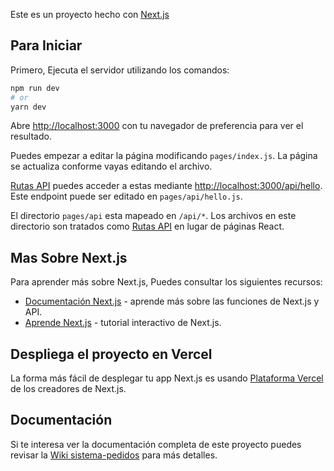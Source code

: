 Este es un proyecto hecho con [Next.js](https://nextjs.org/)

## Para Iniciar

Primero, Ejecuta el servidor utilizando los comandos:

```bash
npm run dev
# or
yarn dev
```

Abre [http://localhost:3000](http://localhost:3000) con tu navegador de preferencia para ver el resultado.

Puedes empezar a editar la página modificando `pages/index.js`. La página se actualiza conforme vayas editando el archivo.

[Rutas API](https://nextjs.org/docs/api-routes/introduction) puedes acceder a estas mediante [http://localhost:3000/api/hello](http://localhost:3000/api/hello). Este endpoint puede ser editado en `pages/api/hello.js`.

El directorio `pages/api` esta mapeado en `/api/*`. Los archivos en este directorio son tratados como [Rutas API](https://nextjs.org/docs/api-routes/introduction) en lugar de páginas  React.

## Mas Sobre Next.js

Para aprender más sobre Next.js, Puedes consultar los siguientes recursos:

- [Documentación Next.js](https://nextjs.org/docs) - aprende más sobre las funciones de Next.js y API.
- [Aprende Next.js](https://nextjs.org/learn) - tutorial interactivo de Next.js.


## Despliega el proyecto en Vercel

La forma más fácil de desplegar tu app Next.js es usando [Plataforma Vercel](https://vercel.com/new?utm_medium=default-template&filter=next.js&utm_source=create-next-app&utm_campaign=create-next-app-readme) de los creadores de Next.js.

## Documentación 

Si te interesa ver la documentación completa de este proyecto puedes revisar la [Wiki sistema-pedidos](https://github.com/MelanieGRu/sistema-pedidos/wiki) para más detalles.
